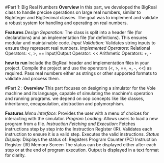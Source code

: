 #Part 1: Big Real Numbers
**Overview**
In this part, we developed the BigReal class to handle precise operations on large real numbers, similar to BigInteger and BigDecimal classes. The goal was to implement and validate a robust system for handling and operating on real numbers.

**Features**
_Design Separation:_
The class is split into a header file (for declarations) and an implementation file (for definitions).
This ensures modular and maintainable code.
_Input Validation:_
Validates string inputs to ensure they represent real numbers.
_Implemented Operators:_
Relational Operators: <, >, ==
Input/Output Operator: <<
Arithmetic Operators: +, -

**how to run**
Include the BigReal header and implementation files in your project.
Compile the project and use the operators (<, >, ==, +, -, <<) as required.
Pass real numbers either as strings or other supported formats to validate and process them.

#Part 2 : 
**Overview**
This part focuses on designing a simulator for the Vole machine and its language, capable of simulating the machine's operation and running programs. we depend on oop concepts like like classes, inheritance, encapsulation, abstraction and polymorphism.

**Features**
_Menu Interface:_
Provides the user with a menu of choices for interacting with the simulator.
_Program Loading:_
Allows users to load a new program from a file.
_Instruction Fetching and Execution:_
Fetches instructions step by step into the Instruction Register (IR).
Validates each instruction to ensure it is a valid step.
Executes the valid instructions.
_Status Display:_
Displays the status of:
Registers
Program Counter (PC)
Instruction Register (IR)
Memory
Screen
The status can be displayed either after each step or at the end of program execution.
Output is displayed in a text format for clarity.

